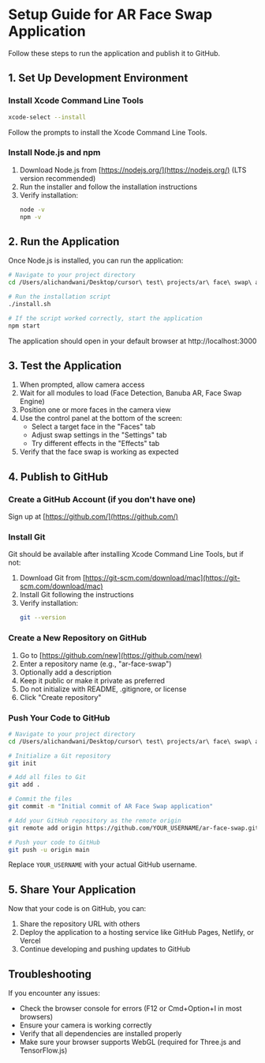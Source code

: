 # Setup Guide for AR Face Swap Application

Follow these steps to run the application and publish it to GitHub.

## 1. Set Up Development Environment

### Install Xcode Command Line Tools

```bash
xcode-select --install
```

Follow the prompts to install the Xcode Command Line Tools.

### Install Node.js and npm

1. Download Node.js from [https://nodejs.org/](https://nodejs.org/) (LTS version recommended)
2. Run the installer and follow the installation instructions
3. Verify installation:
   ```bash
   node -v
   npm -v
   ```

## 2. Run the Application

Once Node.js is installed, you can run the application:

```bash
# Navigate to your project directory
cd /Users/alichandwani/Desktop/cursor\ test\ projects/ar\ face\ swap\ app

# Run the installation script
./install.sh

# If the script worked correctly, start the application
npm start
```

The application should open in your default browser at http://localhost:3000

## 3. Test the Application

1. When prompted, allow camera access
2. Wait for all modules to load (Face Detection, Banuba AR, Face Swap Engine)
3. Position one or more faces in the camera view
4. Use the control panel at the bottom of the screen:
   - Select a target face in the "Faces" tab
   - Adjust swap settings in the "Settings" tab
   - Try different effects in the "Effects" tab
5. Verify that the face swap is working as expected

## 4. Publish to GitHub

### Create a GitHub Account (if you don't have one)

Sign up at [https://github.com/](https://github.com/)

### Install Git

Git should be available after installing Xcode Command Line Tools, but if not:

1. Download Git from [https://git-scm.com/download/mac](https://git-scm.com/download/mac)
2. Install Git following the instructions
3. Verify installation:
   ```bash
   git --version
   ```

### Create a New Repository on GitHub

1. Go to [https://github.com/new](https://github.com/new)
2. Enter a repository name (e.g., "ar-face-swap")
3. Optionally add a description
4. Keep it public or make it private as preferred
5. Do not initialize with README, .gitignore, or license
6. Click "Create repository"

### Push Your Code to GitHub

```bash
# Navigate to your project directory
cd /Users/alichandwani/Desktop/cursor\ test\ projects/ar\ face\ swap\ app

# Initialize a Git repository
git init

# Add all files to Git
git add .

# Commit the files
git commit -m "Initial commit of AR Face Swap application"

# Add your GitHub repository as the remote origin
git remote add origin https://github.com/YOUR_USERNAME/ar-face-swap.git

# Push your code to GitHub
git push -u origin main
```

Replace `YOUR_USERNAME` with your actual GitHub username.

## 5. Share Your Application

Now that your code is on GitHub, you can:

1. Share the repository URL with others
2. Deploy the application to a hosting service like GitHub Pages, Netlify, or Vercel
3. Continue developing and pushing updates to GitHub

## Troubleshooting

If you encounter any issues:

- Check the browser console for errors (F12 or Cmd+Option+I in most browsers)
- Ensure your camera is working correctly
- Verify that all dependencies are installed properly
- Make sure your browser supports WebGL (required for Three.js and TensorFlow.js) 